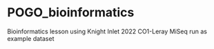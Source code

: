 # POGO_bioinformatics

Bioinformatics lesson using Knight Inlet 2022 CO1-Leray MiSeq run as example dataset
